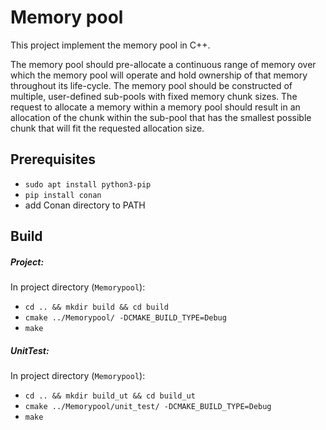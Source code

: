 # Memory pool 

This project implement the memory pool in C++.

The memory pool should pre-allocate a continuous range of memory over which the memory pool will operate and hold ownership of that memory throughout its life-cycle. The memory pool should be constructed of multiple, user-defined sub-pools with fixed memory chunk sizes. The request to allocate a memory within a memory pool should result in an allocation of the chunk within the sub-pool that has the smallest possible chunk that will fit the requested allocation size.

## Prerequisites

- `sudo apt install python3-pip`
- `pip install conan`
- add Conan directory to PATH

## Build 

##### Project:

In project directory (`Memorypool`):

- `cd .. && mkdir build && cd build`
- `cmake ../Memorypool/ -DCMAKE_BUILD_TYPE=Debug`
- `make`

##### UnitTest:

In project directory (`Memorypool`):

- `cd .. && mkdir build_ut && cd build_ut`
- `cmake ../Memorypool/unit_test/ -DCMAKE_BUILD_TYPE=Debug`
- `make`

